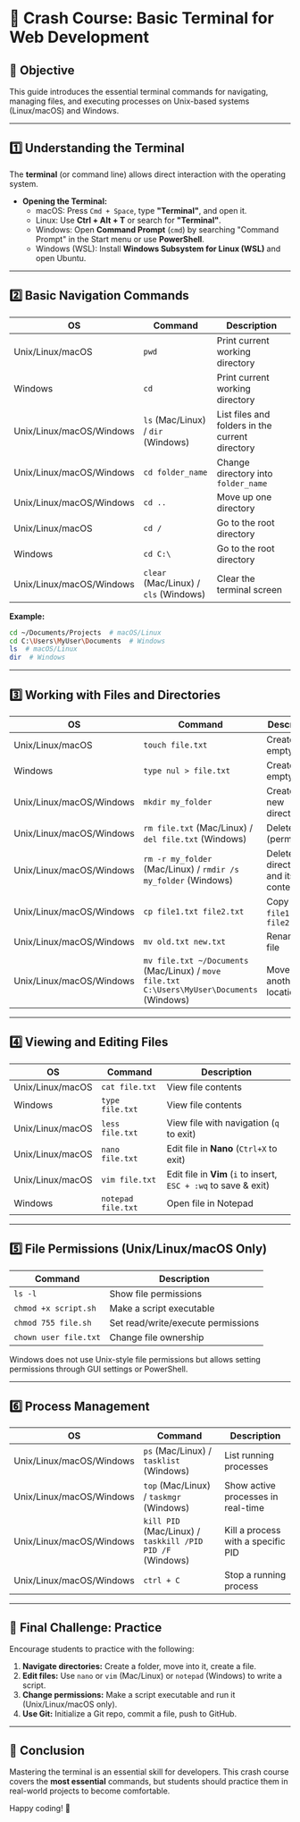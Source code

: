 # 🚀 Crash Course: Basic Terminal for Web Development

## 📌 Objective
This guide introduces the essential terminal commands for navigating, managing files, and executing processes on Unix-based systems (Linux/macOS) and Windows.

---

## 1️⃣ Understanding the Terminal
The **terminal** (or command line) allows direct interaction with the operating system.

- **Opening the Terminal:**
  - macOS: Press `Cmd + Space`, type **"Terminal"**, and open it.
  - Linux: Use **Ctrl + Alt + T** or search for **"Terminal"**.
  - Windows: Open **Command Prompt** (`cmd`) by searching "Command Prompt" in the Start menu or use **PowerShell**.
  - Windows (WSL): Install **Windows Subsystem for Linux (WSL)** and open Ubuntu.

---

## 2️⃣ Basic Navigation Commands

| OS | Command | Description |
|----|---------|------------|
| Unix/Linux/macOS | `pwd` | Print current working directory |
| Windows | `cd` | Print current working directory |
| Unix/Linux/macOS/Windows | `ls` (Mac/Linux) / `dir` (Windows) | List files and folders in the current directory |
| Unix/Linux/macOS/Windows | `cd folder_name` | Change directory into `folder_name` |
| Unix/Linux/macOS/Windows | `cd ..` | Move up one directory |
| Unix/Linux/macOS | `cd /` | Go to the root directory |
| Windows | `cd C:\` | Go to the root directory |
| Unix/Linux/macOS/Windows | `clear` (Mac/Linux) / `cls` (Windows) | Clear the terminal screen |

**Example:**
```sh
cd ~/Documents/Projects  # macOS/Linux
cd C:\Users\MyUser\Documents  # Windows
ls  # macOS/Linux
dir  # Windows
```

---

## 3️⃣ Working with Files and Directories

| OS | Command | Description |
|----|---------|------------|
| Unix/Linux/macOS | `touch file.txt` | Create an empty file |
| Windows | `type nul > file.txt` | Create an empty file |
| Unix/Linux/macOS/Windows | `mkdir my_folder` | Create a new directory |
| Unix/Linux/macOS/Windows | `rm file.txt` (Mac/Linux) / `del file.txt` (Windows) | Delete a file (permanent) |
| Unix/Linux/macOS/Windows | `rm -r my_folder` (Mac/Linux) / `rmdir /s my_folder` (Windows) | Delete a directory and its contents |
| Unix/Linux/macOS/Windows | `cp file1.txt file2.txt` | Copy `file1.txt` to `file2.txt` |
| Unix/Linux/macOS/Windows | `mv old.txt new.txt` | Rename a file |
| Unix/Linux/macOS/Windows | `mv file.txt ~/Documents` (Mac/Linux) / `move file.txt C:\Users\MyUser\Documents` (Windows) | Move file to another location |

---

## 4️⃣ Viewing and Editing Files

| OS | Command | Description |
|----|---------|------------|
| Unix/Linux/macOS | `cat file.txt` | View file contents |
| Windows | `type file.txt` | View file contents |
| Unix/Linux/macOS | `less file.txt` | View file with navigation (`q` to exit) |
| Unix/Linux/macOS | `nano file.txt` | Edit file in **Nano** (`Ctrl+X` to exit) |
| Unix/Linux/macOS | `vim file.txt` | Edit file in **Vim** (`i` to insert, `ESC + :wq` to save & exit) |
| Windows | `notepad file.txt` | Open file in Notepad |

---

## 5️⃣ File Permissions (Unix/Linux/macOS Only)

| Command | Description |
|---------|------------|
| `ls -l` | Show file permissions |
| `chmod +x script.sh` | Make a script executable |
| `chmod 755 file.sh` | Set read/write/execute permissions |
| `chown user file.txt` | Change file ownership |

Windows does not use Unix-style file permissions but allows setting permissions through GUI settings or PowerShell.

---

## 6️⃣ Process Management

| OS | Command | Description |
|----|---------|------------|
| Unix/Linux/macOS/Windows | `ps` (Mac/Linux) / `tasklist` (Windows) | List running processes |
| Unix/Linux/macOS/Windows | `top` (Mac/Linux) / `taskmgr` (Windows) | Show active processes in real-time |
| Unix/Linux/macOS/Windows | `kill PID` (Mac/Linux) / `taskkill /PID PID /F` (Windows) | Kill a process with a specific PID |
| Unix/Linux/macOS/Windows | `ctrl + C` | Stop a running process |

---

## 🎯 Final Challenge: Practice

Encourage students to practice with the following:

1. **Navigate directories:** Create a folder, move into it, create a file.
2. **Edit files:** Use `nano` or `vim` (Mac/Linux) or `notepad` (Windows) to write a script.
3. **Change permissions:** Make a script executable and run it (Unix/Linux/macOS only).
4. **Use Git:** Initialize a Git repo, commit a file, push to GitHub.

---

## 🎉 Conclusion

Mastering the terminal is an essential skill for developers. This crash course covers the **most essential** commands, but students should practice them in real-world projects to become comfortable.

Happy coding! 🚀